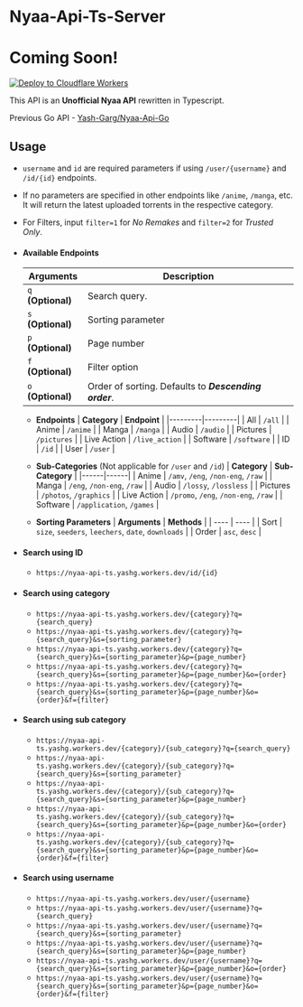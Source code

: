 # Nyaa-Api-Ts-Server

# **Coming Soon!**

[![Deploy to Cloudflare Workers](https://deploy.workers.cloudflare.com/button)](https://deploy.workers.cloudflare.com/?url=https://github.com/Yash-Garg/Nyaa-Api-Ts)

This API is an **Unofficial Nyaa API** rewritten in Typescript.

Previous Go API - [Yash-Garg/Nyaa-Api-Go](https://github.com/Yash-Garg/Nyaa-Api-Go)

## Usage

- `username` and `id` are required parameters if using `/user/{username}` and `/id/{id}` endpoints.

- If no parameters are specified in other endpoints like `/anime`, `/manga`, etc. It will return the latest uploaded torrents in the respective category.

- For Filters, input `filter=1` for _No Remakes_ and `filter=2` for _Trusted Only_.

- #### Available Endpoints

  | **Arguments**      | **Description**                                       |
  | ------------------ | ----------------------------------------------------- |
  | `q` **(Optional)** | Search query.                                         |
  | `s` **(Optional)** | Sorting parameter                                     |
  | `p` **(Optional)** | Page number                                           |
  | `f` **(Optional)** | Filter option                                         |
  | `o` **(Optional)** | Order of sorting. Defaults to **_Descending order_**. |

  - **Endpoints**
    | **Category** | **Endpoint** |
    |---------|---------|
    | All | `/all` |
    | Anime | `/anime` |
    | Manga | `/manga` |
    | Audio | `/audio` |
    | Pictures | `/pictures` |
    | Live Action | `/live_action` |
    | Software | `/software` |
    | ID | `/id` |
    | User | `/user` |

  - **Sub-Categories** (Not applicable for `/user` and `/id`)
    | **Category** | **Sub-Category** |
    |------|------|
    | Anime | `/amv`, `/eng`, `/non-eng`, `/raw` |
    | Manga | `/eng`, `/non-eng`, `/raw` |
    | Audio | `/lossy`, `/lossless` |
    | Pictures | `/photos`, `/graphics` |
    | Live Action | `/promo`, `/eng`, `/non-eng`, `/raw` |
    | Software | `/application`, `/games` |

  - **Sorting Parameters**
    | **Arguments** | **Methods** |
    | ---- | ---- |
    | Sort | `size`, `seeders`, `leechers`, `date`, `downloads` |
    | Order | `asc`, `desc` |

- #### Search using ID

  - `https://nyaa-api-ts.yashg.workers.dev/id/{id}`

- #### Search using category

  - `https://nyaa-api-ts.yashg.workers.dev/{category}?q={search_query}`
  - `https://nyaa-api-ts.yashg.workers.dev/{category}?q={search_query}&s={sorting_parameter}`
  - `https://nyaa-api-ts.yashg.workers.dev/{category}?q={search_query}&s={sorting_parameter}&p={page_number}`
  - `https://nyaa-api-ts.yashg.workers.dev/{category}?q={search_query}&s={sorting_parameter}&p={page_number}&o={order}`
  - `https://nyaa-api-ts.yashg.workers.dev/{category}?q={search_query}&s={sorting_parameter}&p={page_number}&o={order}&f={filter}`

- #### Search using sub category

  - `https://nyaa-api-ts.yashg.workers.dev/{category}/{sub_category}?q={search_query}`
  - `https://nyaa-api-ts.yashg.workers.dev/{category}/{sub_category}?q={search_query}&s={sorting_parameter}`
  - `https://nyaa-api-ts.yashg.workers.dev/{category}/{sub_category}?q={search_query}&s={sorting_parameter}&p={page_number}`
  - `https://nyaa-api-ts.yashg.workers.dev/{category}/{sub_category}?q={search_query}&s={sorting_parameter}&p={page_number}&o={order}`
  - `https://nyaa-api-ts.yashg.workers.dev/{category}/{sub_category}?q={search_query}&s={sorting_parameter}&p={page_number}&o={order}&f={filter}`

- #### Search using username
  - `https://nyaa-api-ts.yashg.workers.dev/user/{username}`
  - `https://nyaa-api-ts.yashg.workers.dev/user/{username}?q={search_query}`
  - `https://nyaa-api-ts.yashg.workers.dev/user/{username}?q={search_query}&s={sorting_parameter}`
  - `https://nyaa-api-ts.yashg.workers.dev/user/{username}?q={search_query}&s={sorting_parameter}&p={page_number}`
  - `https://nyaa-api-ts.yashg.workers.dev/user/{username}?q={search_query}&s={sorting_parameter}&p={page_number}&o={order}`
  - `https://nyaa-api-ts.yashg.workers.dev/user/{username}?q={search_query}&s={sorting_parameter}&p={page_number}&o={order}&f={filter}`
